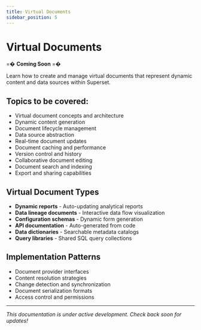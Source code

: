```yaml
---
title: Virtual Documents
sidebar_position: 5
---
```


<!--
Licensed to the Apache Software Foundation (ASF) under one
or more contributor license agreements.  See the NOTICE file
distributed with this work for additional information
regarding copyright ownership.  The ASF licenses this file
to you under the Apache License, Version 2.0 (the
"License"); you may not use this file except in compliance
with the License.  You may obtain a copy of the License at

  http://www.apache.org/licenses/LICENSE-2.0

Unless required by applicable law or agreed to in writing,
software distributed under the License is distributed on an
"AS IS" BASIS, WITHOUT WARRANTIES OR CONDITIONS OF ANY
KIND, either express or implied.  See the License for the
specific language governing permissions and limitations
under the License.
-->

# Virtual Documents

=� **Coming Soon** =�

Learn how to create and manage virtual documents that represent dynamic content and data sources within Superset.

## Topics to be covered:

- Virtual document concepts and architecture
- Dynamic content generation
- Document lifecycle management
- Data source abstraction
- Real-time document updates
- Document caching and performance
- Version control and history
- Collaborative document editing
- Document search and indexing
- Export and sharing capabilities

## Virtual Document Types

- **Dynamic reports** - Auto-updating analytical reports
- **Data lineage documents** - Interactive data flow visualization
- **Configuration schemas** - Dynamic form generation
- **API documentation** - Auto-generated from code
- **Data dictionaries** - Searchable metadata catalogs
- **Query libraries** - Shared SQL query collections

## Implementation Patterns

- Document provider interfaces
- Content resolution strategies
- Change detection and synchronization
- Document serialization formats
- Access control and permissions

---

*This documentation is under active development. Check back soon for updates!*
